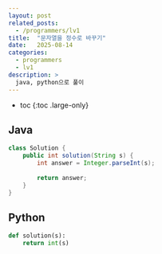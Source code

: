 ```yaml
---
layout: post
related_posts:
  - /programmers/lv1
title:  "문자열을 정수로 바꾸기"
date:   2025-08-14
categories:
  - programmers
  - lv1
description: >
  java, python으로 풀이
---
```

* toc
{:toc .large-only}

## Java
```java
class Solution {
    public int solution(String s) {
        int answer = Integer.parseInt(s);
        
        return answer;
    }
}
```

## Python
```python
def solution(s):
    return int(s)
```